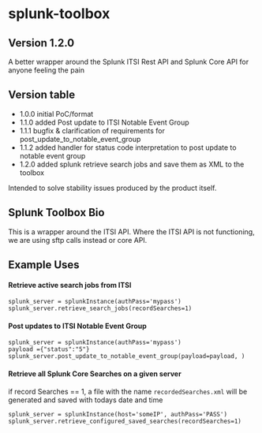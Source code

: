 # splunk-toolbox

## Version 1.2.0
A better wrapper around the Splunk ITSI Rest API and Splunk Core API for anyone feeling the pain



## Version table
 - 1.0.0 initial PoC/format
 - 1.1.0 added Post update to ITSI Notable Event Group
 - 1.1.1 bugfix & clarification of requirements for post_update_to_notable_event_group
 - 1.1.2 added handler for status code interpretation to post update to notable event group
 - 1.2.0 added splunk retrieve search jobs and save them as XML to the toolbox

Intended to solve stability issues produced by the product itself.


## Splunk Toolbox Bio

This is a wrapper around the ITSI API. Where the ITSI API is not 
functioning, we are using sftp calls instead or core API.

## Example Uses



#### Retrieve active search jobs from ITSI
```
splunk_server = splunkInstance(authPass='mypass')
splunk_server.retrieve_search_jobs(recordSearches=1)
```


#### Post updates to ITSI Notable Event Group


```
splunk_server = splunkInstance(authPass='mypass')
payload ={"status":"5"}
splunk_server.post_update_to_notable_event_group(payload=payload, )
```


#### Retrieve all Splunk Core Searches on a given server

if record Searches == 1, a file with the name `recordedSearches.xml` will be generated and saved with todays date and time

```
splunk_server = splunkInstance(host='someIP', authPass='PASS')
splunk_server.retrieve_configured_saved_searches(recordSearches=1)
```

